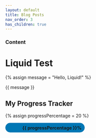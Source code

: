 ```yaml
---
layout: default
title: Blog Posts
nav_order: 3
has_children: true
---
```


### Content

# Liquid Test

{% assign message = "Hello, Liquid!" %}

{{ message }}

## My Progress Tracker
<!-- 
{% assign progressPercentage = 20 %}

<div style="background-color: #ECEFF1; border-radius: 20px; overflow: hidden; height: 30px; box-shadow: inset 0 1px 3px rgba(0, 0, 0, 0.2); position: relative;">
    <div style="width: {{ progressPercentage }}%; height: 100%; border-radius: 20px; background-color: #0077B5; transition: width 0.3s ease;"></div>
    <div style="position: absolute; top: 50%; transform: translateY(-50%); right: 10px; font-weight: bold; color: #000000;">{{ progressPercentage }}%</div>
</div> -->

{% assign progressPercentage = 20 %}

<div class="progress-box">
    <div style="background-color: #ECEFF1; border-radius: 20px; overflow: hidden; width: 250px; height: 30px; box-shadow: inset 0 1px 3px rgba(0, 0, 0, 0.2); position: relative;">
        <div style="width: {{ progressPercentage }}%; height: 100%; border-radius: 20px; background-color: #0077B5; transition: width 0.3s ease;"></div>
        <div style="position: absolute; top: 50%; transform: translateY(-50%); right: 10px; font-weight: bold; color: {% if progressPercentage == 100 %}#FFD700{% else %}#000000{% endif %};">{{ progressPercentage }}%</div>
    </div>
</div>
